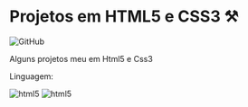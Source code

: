 # Projetos em HTML5 e CSS3 ⚒️
![GitHub]([exercicios/ex010](https://github.com/user-attachments/assets/9804dff5-1251-40ff-a98a-140c7749164b))
<p>
 Alguns projetos meu em Html5 e Css3
</p>
<p>
 Linguagem:
</p>
<div style="display: inline_block">
  <img aling="center" alt="html5" src="https://img.shields.io/badge/HTML5-0d1318?style=for-the-badge&logo=html5&logoColor=E34F26"/>
  <img aling="center" alt="html5" src="https://img.shields.io/badge/CSS3-0d1318?style=for-the-badge&logo=css3&logoColor=1572B6"/> 
</div>
